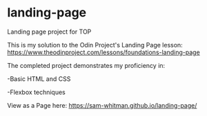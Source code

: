 # landing-page
Landing page project for TOP

This is my solution to the Odin Project's Landing Page lesson:
https://www.theodinproject.com/lessons/foundations-landing-page

The completed project demonstrates my proficiency in:

-Basic HTML and CSS

-Flexbox techniques

View as a Page here:
https://sam-whitman.github.io/landing-page/